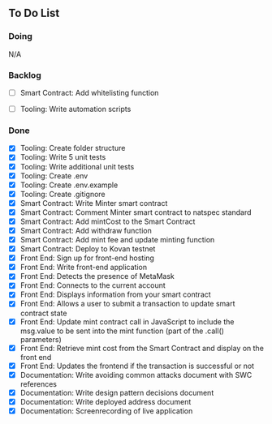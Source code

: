## To Do List

### Doing
N/A

### Backlog

- [ ] Smart Contract: Add whitelisting function

- [ ] Tooling: Write automation scripts

### Done
- [x] Tooling: Create folder structure
- [x] Tooling: Write 5 unit tests
- [x] Tooling: Write additional unit tests
- [x] Tooling: Create .env
- [x] Tooling: Create .env.example
- [x] Tooling: Create .gitignore
- [x] Smart Contract: Write Minter smart contract
- [x] Smart Contract: Comment Minter smart contract to natspec standard
- [x] Smart Contract: Add mintCost to the Smart Contract
- [x] Smart Contract: Add withdraw function
- [x] Smart Contract: Add mint fee and update minting function
- [x] Smart Contract: Deploy to Kovan testnet
- [x] Front End: Sign up for front-end hosting
- [x] Front End: Write front-end application
- [x] Front End: Detects the presence of MetaMask
- [x] Front End: Connects to the current account
- [x] Front End: Displays information from your smart contract
- [x] Front End: Allows a user to submit a transaction to update smart contract state
- [x] Front End: Update mint contract call in JavaScript to include the msg.value to be sent into the mint function (part of the .call() parameters)
- [x] Front End: Retrieve mint cost from the Smart Contract and display on the front end
- [x] Front End: Updates the frontend if the transaction is successful or not
- [x] Documentation: Write avoiding common attacks document with SWC references
- [x] Documentation: Write design pattern decisions document
- [x] Documentation: Write deployed address document
- [x] Documentation: Screenrecording of live application